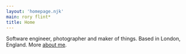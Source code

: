 ```yaml
---
layout: 'homepage.njk'
main: rory flint*
title: Home
---
```


Software engineer, photographer and maker of things. Based in London, England. More [about me](/about/).

